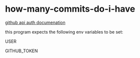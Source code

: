 # how-many-commits-do-i-have
[github api auth documenation](https://docs.github.com/en/rest/authentication/authenticating-to-the-rest-api?apiVersion=2022-11-28#authenticating-with-a-personal-access-token)

this program expects the following env variables to be set:

USER

GITHUB_TOKEN